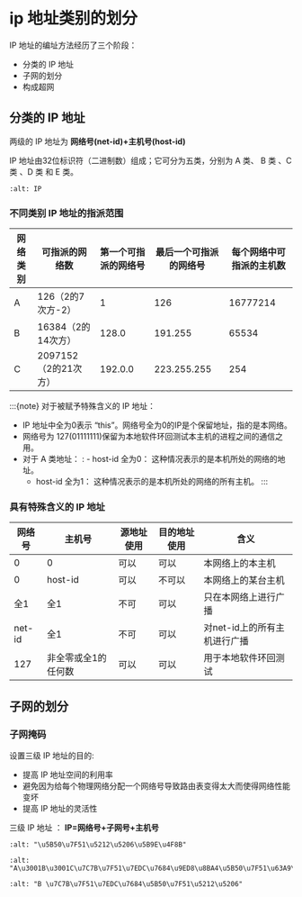 # ip 地址类别的划分

IP 地址的编址方法经历了三个阶段：

- 分类的 IP 地址
- 子网的划分
- 构成超网

## 分类的 IP 地址

两级的 IP 地址为 **网络号(net-id)+主机号(host-id)**

IP 地址由32位标识符（二进制数）组成；它可分为五类，分别为 A 类、 B 类 、C 类 、D 类 和 E 类。

```{image} ../../img/internet/IP.png
:alt: IP
```

### 不同类别 IP 地址的指派范围

| 网络类别 | 可指派的网络数         | 第一个可指派的网络号 | 最后一个可指派的网络号 | 每个网络中可指派的主机数 |
| ---- | --------------- | ---------- | ----------- | ------------ |
| A    | 126（2的7次方-2）    | 1          | 126         | 16777214     |
| B    | 16384（2的14次方）   | 128.0      | 191.255     | 65534        |
| C    | 2097152（2的21次方） | 192.0.0    | 223.255.255 | 254          |

:::{note}
对于被赋予特殊含义的 IP 地址：

- IP 地址中全为0表示 “this”。网络号全为0的IP是个保留地址，指的是本网络。
- 网络号为 127(01111111)保留为本地软件环回测试本主机的进程之间的通信之用。
- 对于 A 类地址：
  : - host-id 全为0： 这种情况表示的是本机所处的网络的地址。
    - host-id 全为1： 这种情况表示的是本机所处的网络的所有主机。
:::

### 具有特殊含义的 IP 地址

| 网络号    | 主机号        | 源地址使用 | 目的地址使用 | 含义                |
| ------ | ---------- | ----- | ------ | ----------------- |
| 0      | 0          | 可以    | 可以     | 本网络上的本主机          |
| 0      | host-id    | 可以    | 不可以    | 本网络上的某台主机         |
| 全1     | 全1         | 不可    | 可以     | 只在本网络上进行广播        |
| net-id | 全1         | 不可    | 可以     | 对net-id上的所有主机进行广播 |
| 127    | 非全零或全1的任何数 | 可以    | 可以     | 用于本地软件环回测试        |

## 子网的划分

### 子网掩码

设置三级 IP 地址的目的:

- 提高 IP 地址空间的利用率
- 避免因为给每个物理网络分配一个网络号导致路由表变得太大而使得网络性能变坏
- 提高 IP 地址的灵活性

三级 IP 地址 ： **IP=网络号+子网号+主机号**

```{image} ../../img/internet/subnet_instance.png
:alt: "\u5B50\u7F51\u5212\u5206\u5B9E\u4F8B"
```

```{image} ../../img/internet/subnet_default.png
:alt: "A\u3001B\u3001C\u7C7B\u7F51\u7EDC\u7684\u9ED8\u8BA4\u5B50\u7F51\u63A9\u7801"
```

```{image} ../../img/internet/B_subnet.png
:alt: "B \u7C7B\u7F51\u7EDC\u7684\u5B50\u7F51\u5212\u5206"
```
